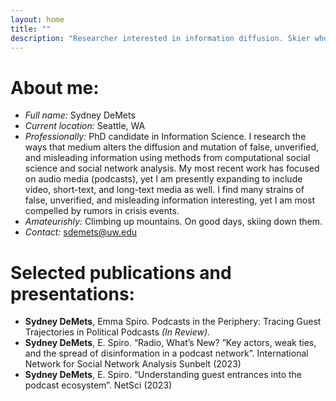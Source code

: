```yaml
---
layout: home
title: ""
description: "Researcher interested in information diffusion. Skier who is invested in ending the pink and teal tyranny of outdoor's women clothing."
---
```


# About me:

- *Full name:* Sydney DeMets
- *Current location:* Seattle, WA
- *Professionally:* PhD candidate in Information Science. I research the ways that medium alters the diffusion and mutation of false, unverified, and misleading information using methods from computational social science and social network analysis. My most recent work has focused on audio media (podcasts), yet I am presently expanding to include video, short-text, and long-text media as well. I find many strains of false, unverified, and misleading information interesting, yet I am most compelled by rumors in crisis events. 
- *Amateurishly:* Climbing up mountains. On good days, skiing down them.
- *Contact:* sdemets@uw.edu

# Selected publications and presentations:

- **Sydney DeMets**, Emma Spiro. Podcasts in the Periphery: Tracing Guest Trajectories in Political Podcasts *(In Review)*.
- **Sydney DeMets**, E. Spiro. “Radio, What’s New? ”Key actors, weak ties, and the spread of disinformation in a podcast network”. International Network for Social Network Analysis Sunbelt (2023)
- **Sydney DeMets**, E. Spiro. “Understanding guest entrances into the podcast ecosystem”. NetSci (2023)
